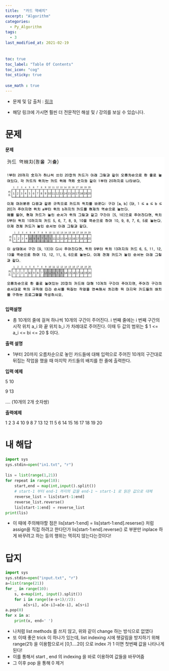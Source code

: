 ```yaml
---
title:  "카드 역배치"
excerpt: "Algorithm"
categories:
  - Py_Algorithm
tags:
  - 3
last_modified_at: 2021-02-19


toc: true
toc_label: "Table Of Contents"
toc_icon: "cog"
toc_sticky: true

use_math : true
---
```


- 문제 및 답 출처 : [링크](https://www.inflearn.com/course/%ED%8C%8C%EC%9D%B4%EC%8D%AC-%EC%95%8C%EA%B3%A0%EB%A6%AC%EC%A6%98-%EB%AC%B8%EC%A0%9C%ED%92%80%EC%9D%B4-%EC%BD%94%EB%94%A9%ED%85%8C%EC%8A%A4%ED%8A%B8/dashboard)

- 해당 링크에 가시면 훨씬 더 전문적인 해설 및 / 강의를 보실 수 있습니다. 

# 문제

**문제**  

![png](/assets/images/{Algorithm}/1_1.jpg)

**입력설명**

- 총 10개의 줄에 걸쳐 하나씩 10개의 구간이 주어진다. i 번째 줄에는 i 번째 구간의 시작 위치 a_i 와 끝 위치 b_i 가 차례대로 주어진다. 이때 두 값의 범위는 $ 1 <= a_i <= bi <= 20 $ 이다.

**출력 설명**

- 1부터 20까지 오름차순으로 놓인 카드들에 대해 입력으로 주어진 10개의 구간대로 뒤집는 작업을 했을 때 마지막 카드들의 배치를 한 줄에 출력한다.

**입력 예제**

5 10

9 13

.... (10개의 2개 숫자쌍)

**출력예제**

1 2 3 4 10 9 8 7 13 12 11 5 6 14 15 16 17 18 19 20



# 내 해답

```python
import sys
sys.stdin=open("in1.txt", "r")

lis = list(range(1,21))
for repeat in range(10):
    start,end = map(int,input().split())
    # start-1 부터 end-1 까지의 값을 end-1 ~ start-1 로 읽은 값으로 대체
    reverse_list = lis[start-1:end]
    reverse_list.reverse()
    lis[start-1:end] = reverse_list
print(lis)
```

- 이 때에 주의해야할 점은  lis[start-1:end] =  lis[start-1:end].reserse() 처럼 assign을 직접 하려고 한다던가  lis[start-1:end].reverse() 로 부분만 inplace 하게 바꾸려고 하는 등의 행위는 먹히지 않는다는것이다!



# 답지

```python
import sys
sys.stdin=open("input.txt", "r")
a=list(range(21))
for _ in range(10):
    s, e=map(int, input().split())
    for i in range((e-s+1)//2):
        a[s+i], a[e-i]=a[e-i], a[s+i]
a.pop(0)
for x in a:
    print(x, end=' ')
```

- 나처럼 list methods 를 쓰지 않고, 위와 같이 change 하는 방식으로 없앴다
- 또 이때 좋은 trick 이 하나가 있는데, list indexing 시에 헷갈림을 방지하기 위해 range(21) 을 이용함으로서 [0,1....20] 으로 index 가 1 이면 첫번째 값을 나타나게 된다! 
- 이를 통해서 start , end 의 indexing 을 바로 이용하여 값들을 바꾸어줌
- 그 이후 pop 을 통해 0 제거